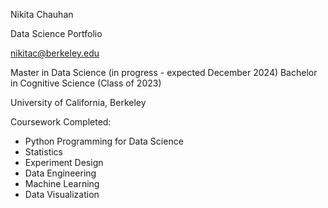 Nikita Chauhan

Data Science Portfolio

nikitac@berkeley.edu

Master in Data Science (in progress - expected December 2024)
Bachelor in Cognitive Science (Class of 2023)

University of California, Berkeley

Coursework Completed:

- Python Programming for Data Science
- Statistics
- Experiment Design
- Data Engineering
- Machine Learning
- Data Visualization
